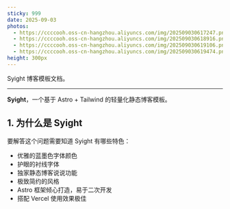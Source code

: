 ```yaml
---
sticky: 999
date: 2025-09-03
photos:
  - https://ccccooh.oss-cn-hangzhou.aliyuncs.com/img/202509030617247.png
  - https://ccccooh.oss-cn-hangzhou.aliyuncs.com/img/202509030618916.png
  - https://ccccooh.oss-cn-hangzhou.aliyuncs.com/img/202509030619106.png
  - https://ccccooh.oss-cn-hangzhou.aliyuncs.com/img/202509030619474.png
height: 300px
---
```

Syight 博客模板文档。

<!-- more -->

---

**Syight**，一个基于 Astro + Tailwind 的轻量化静态博客模板。

## 1. 为什么是 Syight

要解答这个问题需要知道 Syight 有哪些特色：

- 优雅的蓝墨色字体颜色
- 护眼的衬线字体
- 独家静态博客说说功能
- 极致简约的风格
- Astro 框架倾心打造，易于二次开发
- 搭配 Vercel 使用效果极佳